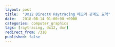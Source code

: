 ```yaml
---
layout: post
title:  "DX12 DirectX Raytracing 메모리 관계도 요약"
date:   2018-08-14 01:00:00 +0900
categories: computer_graphics
tags: [raytracing, dx12, dxr]
redirect_from: /310
published: false
---
```

